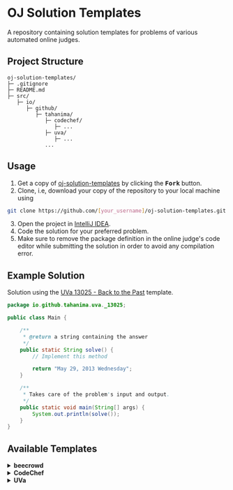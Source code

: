 # OJ Solution Templates
A repository containing solution templates for problems of various automated online judges.

## Project Structure
```
oj-solution-templates/
├─ .gitignore
├─ README.md
├─ src/
   ├─ io/
      ├─ github/
         ├─ tahanima/
            ├─ codechef/
               ├─ ...
            ├─ uva/
               ├─ ...
            ...
```

## Usage

1. Get a copy of [oj-solution-templates](https://github.com/Tahanima/oj-solution-templates) by clicking the <kbd><b>Fork</b></kbd> button.
2. Clone, i.e, download your copy of the repository to your local machine using
```bash
git clone https://github.com/[your_username]/oj-solution-templates.git
```
3. Open the project in [IntelliJ IDEA](https://www.jetbrains.com/idea/).
4. Code the solution for your preferred problem.
5. Make sure to remove the package definition in the online judge's code editor while submitting the solution in order to avoid any compilation error.

## Example Solution

Solution using the [UVa 13025 - Back to the Past](/src/io/github/tahanima/uva/_13025/Main.java) template.

```java
package io.github.tahanima.uva._13025;

public class Main {

    /**
     * @return a string containing the answer
     */
    public static String solve() {
        // Implement this method

        return "May 29, 2013 Wednesday";
    }

    /**
     * Takes care of the problem's input and output.
     */
    public static void main(String[] args) {
        System.out.println(solve());
    }
}
```

## Available Templates

<details>
    <summary><b>beecrowd</b></summary>
    <table>
        <tr>
            <th>#</th>
            <th>Problem Title</th>
            <th>Solution Template</th>
        </tr>
        <tr>
            <td>1000</td>
            <td>Hello World!</td>
            <td><a href="/src/io/github/tahanima/beecrowd/_1000/Main.java">[Link]</a></td>
        </tr>
        <tr>
            <td>1001</td>
            <td>Extremely Basic</td>
            <td><a href="/src/io/github/tahanima/beecrowd/_1001/Main.java">[Link]</a></td>
        </tr>
       <tr>
            <td>1002</td>
            <td>Area of a Circle</td>
            <td><a href="/src/io/github/tahanima/beecrowd/_1002/Main.java">[Link]</a></td>
       </tr>
       <tr>
            <td>1003</td>
            <td>Simple Sum</td>
            <td><a href="/src/io/github/tahanima/beecrowd/_1003/Main.java">[Link]</a></td>
       </tr>
       <tr>
            <td>1004</td>
            <td>Simple Product</td>
            <td><a href="/src/io/github/tahanima/beecrowd/_1004/Main.java">[Link]</a></td>
       </tr>
       <tr>
            <td>1005</td>
            <td>Average 1</td>
            <td><a href="/src/io/github/tahanima/beecrowd/_1005/Main.java">[Link]</a></td>
       </tr>
       <tr>
            <td>1006</td>
            <td>Average 2</td>
            <td><a href="/src/io/github/tahanima/beecrowd/_1006/Main.java">[Link]</a></td>
       </tr>
       <tr>
            <td>1007</td>
            <td>Difference</td>
            <td><a href="/src/io/github/tahanima/beecrowd/_1007/Main.java">[Link]</a></td>
       </tr>
       <tr>
            <td>1008</td>
            <td>Salary</td>
            <td><a href="/src/io/github/tahanima/beecrowd/_1008/Main.java">[Link]</a></td>
       </tr>
       <tr>
            <td>1009</td>
            <td>Salary with Bonus</td>
            <td><a href="/src/io/github/tahanima/beecrowd/_1009/Main.java">[Link]</a></td>
       </tr>
       <tr>
            <td>1010</td>
            <td>Simple Calculate</td>
            <td><a href="/src/io/github/tahanima/beecrowd/_1010/Main.java">[Link]</a></td>
       </tr>
       <tr>
            <td>1011</td>
            <td>Sphere</td>
            <td><a href="/src/io/github/tahanima/beecrowd/_1011/Main.java">[Link]</a></td>
       </tr>
       <tr>
            <td>1012</td>
            <td>Area</td>
            <td><a href="/src/io/github/tahanima/beecrowd/_1012/Main.java">[Link]</a></td>
       </tr>
       <tr>
            <td>1013</td>
            <td>The Greatest</td>
            <td><a href="/src/io/github/tahanima/beecrowd/_1013/Main.java">[Link]</a></td>
       </tr>
       <tr>
            <td>1014</td>
            <td>Consumption</td>
            <td><a href="/src/io/github/tahanima/beecrowd/_1014/Main.java">[Link]</a></td>
       </tr>
       <tr>
            <td>1015</td>
            <td>Distance Between Two Points</td>
            <td><a href="/src/io/github/tahanima/beecrowd/_1015/Main.java">[Link]</a></td>
       </tr>
       <tr>
            <td>1016</td>
            <td>Distance</td>
            <td><a href="/src/io/github/tahanima/beecrowd/_1016/Main.java">[Link]</a></td>
       </tr>
       <tr>
            <td>1017</td>
            <td>Fuel Spent</td>
            <td><a href="/src/io/github/tahanima/beecrowd/_1017/Main.java">[Link]</a></td>
       </tr>
       <tr>
            <td>1018</td>
            <td>Banknotes</td>
            <td><a href="/src/io/github/tahanima/beecrowd/_1018/Main.java">[Link]</a></td>
       </tr>
       <tr>
            <td>1019</td>
            <td>Time Conversion</td>
            <td><a href="/src/io/github/tahanima/beecrowd/_1019/Main.java">[Link]</a></td>
       </tr>
       <tr>
            <td>1020</td>
            <td>Age in Days</td>
            <td><a href="/src/io/github/tahanima/beecrowd/_1020/Main.java">[Link]</a></td>
       </tr>
       <tr>
            <td>1021</td>
            <td>Banknotes and Coins</td>
            <td><a href="/src/io/github/tahanima/beecrowd/_1021/Main.java">[Link]</a></td>
       </tr>
       <tr>
            <td>1035</td>
            <td>Selection Test 1</td>
            <td><a href="/src/io/github/tahanima/beecrowd/_1035/Main.java">[Link]</a></td>
       </tr>
       <tr>
            <td>1036</td>
            <td>Bhaskara's Formula</td>
            <td><a href="/src/io/github/tahanima/beecrowd/_1036/Main.java">[Link]</a></td>
       </tr>
       <tr>
            <td>1037</td>
            <td>Interval</td>
            <td><a href="/src/io/github/tahanima/beecrowd/_1037/Main.java">[Link]</a></td>
       </tr>
       <tr>
            <td>1038</td>
            <td>Snack</td>
            <td><a href="/src/io/github/tahanima/beecrowd/_1038/Main.java">[Link]</a></td>
       </tr>
       <tr>
            <td>1042</td>
            <td>Simple Sort</td>
            <td><a href="/src/io/github/tahanima/beecrowd/_1042/Main.java">[Link]</a></td>
       </tr>
       <tr>
            <td>1044</td>
            <td>Multiples</td>
            <td><a href="/src/io/github/tahanima/beecrowd/_1044/Main.java">[Link]</a></td>
       </tr>
       <tr>
            <td>1052</td>
            <td>Month</td>
            <td><a href="/src/io/github/tahanima/beecrowd/_1052/Main.java">[Link]</a></td>
       </tr>
       <tr>
            <td>1059</td>
            <td>Even Numbers</td>
            <td><a href="/src/io/github/tahanima/beecrowd/_1059/Main.java">[Link]</a></td>
       </tr>
       <tr>
            <td>1066</td>
            <td>Even, Odd, Positive and Negative</td>
            <td><a href="/src/io/github/tahanima/beecrowd/_1066/Main.java">[Link]</a></td>
       </tr>
       <tr>
            <td>1067</td>
            <td>Odd Numbers</td>
            <td><a href="/src/io/github/tahanima/beecrowd/_1067/Main.java">[Link]</a></td>
       </tr>
       <tr>
            <td>1070</td>
            <td>Six Odd Numbers</td>
            <td><a href="/src/io/github/tahanima/beecrowd/_1070/Main.java">[Link]</a></td>
       </tr>
       <tr>
            <td>1071</td>
            <td>Sum of Consecutive Odd Numbers I</td>
            <td><a href="/src/io/github/tahanima/beecrowd/_1071/Main.java">[Link]</a></td>
       </tr>
       <tr>
            <td>1073</td>
            <td>Even Square</td>
            <td><a href="/src/io/github/tahanima/beecrowd/_1073/Main.java">[Link]</a></td>
       </tr>
       <tr>
            <td>1095</td>
            <td>Sequence IJ 1</td>
            <td><a href="/src/io/github/tahanima/beecrowd/_1095/Main.java">[Link]</a></td>
       </tr>
       <tr>
            <td>1096</td>
            <td>Sequence IJ 2</td>
            <td><a href="/src/io/github/tahanima/beecrowd/_1096/Main.java">[Link]</a></td>
       </tr>
       <tr>
            <td>1097</td>
            <td>Sequence IJ 3</td>
            <td><a href="/src/io/github/tahanima/beecrowd/_1097/Main.java">[Link]</a></td>
       </tr>
       <tr>
            <td>1098</td>
            <td>Sequence IJ 4</td>
            <td><a href="/src/io/github/tahanima/beecrowd/_1098/Main.java">[Link]</a></td>
       </tr>
       <tr>
            <td>1132</td>
            <td>Multiples of 13</td>
            <td><a href="/src/io/github/tahanima/beecrowd/_1132/Main.java">[Link]</a></td>
       </tr>
       <tr>
            <td>1143</td>
            <td>Squared and Cubic</td>
            <td><a href="/src/io/github/tahanima/beecrowd/_1143/Main.java">[Link]</a></td>
       </tr>
       <tr>
            <td>1144</td>
            <td>Logical Sequence</td>
            <td><a href="/src/io/github/tahanima/beecrowd/_1144/Main.java">[Link]</a></td>
       </tr>
       <tr>
            <td>1145</td>
            <td>Logical Sequence 2</td>
            <td><a href="/src/io/github/tahanima/beecrowd/_1145/Main.java">[Link]</a></td>
       </tr>
    </table>
</details>

<details>
    <summary><b>CodeChef</b></summary>
    <table>
        <tr>
            <th>#</th>
            <th>Problem Title</th>
            <th>Solution Template</th>
        </tr>
        <tr>
            <td>BATTERYLOW</td>
            <td>Battery Low</td>
            <td><a href="/src/io/github/tahanima/codechef/batterylow/Main.java">[Link]</a></td>
        </tr>
        <tr>
            <td>COURSEREG</td>
            <td>Course Registration</td>
            <td><a href="/src/io/github/tahanima/codechef/coursereg/Main.java">[Link]</a></td>
        </tr>
        <tr>
            <td>CREDSCORE</td>
            <td>Credit score</td>
            <td><a href="/src/io/github/tahanima/codechef/credscore/Main.java">[Link]</a></td>
        </tr>
        <tr>
            <td>EMAILREM</td>
            <td>Email Reminders</td>
            <td><a href="/src/io/github/tahanima/codechef/emailrem/Main.java">[Link]</a></td>
        </tr>
        <tr>
            <td>FBC</td>
            <td>Fill the Bucket</td>
            <td><a href="/src/io/github/tahanima/codechef/fbc/Main.java">[Link]</a></td>
        </tr>
        <tr>
            <td>INCRIQ</td>
            <td>Increase IQ</td>
            <td><a href="/src/io/github/tahanima/codechef/incriq/Main.java">[Link]</a></td>
        </tr>
        <tr>
            <td>INSTNOODLE</td>
            <td>Chef and Instant Noodles</td>
            <td><a href="/src/io/github/tahanima/codechef/instnoodle/Main.java">[Link]</a></td>
        </tr>
        <tr>
            <td>JCOINS</td>
            <td>Janmansh and Coins</td>
            <td><a href="/src/io/github/tahanima/codechef/jcoins/Main.java">[Link]</a></td>
        </tr>
        <tr>
            <td>NOTEBOOK</td>
            <td>Count the Notebooks</td>
            <td><a href="/src/io/github/tahanima/codechef/notebook/Main.java">[Link]</a></td>
        </tr>
        <tr>
            <td>TYRE</td>
            <td>Tyre problem</td>
            <td><a href="/src/io/github/tahanima/codechef/tyre/Main.java">[Link]</a></td>
        </tr>
        <tr>
            <td>VOLCONTROL</td>
            <td>Volume Control</td>
            <td><a href="/src/io/github/tahanima/codechef/volcontrol/Main.java">[Link]</a></td>
        </tr>
    </table>
</details>

<details>
    <summary><b>UVa</b></summary>
    <table>
        <tr>
            <th>#</th>
            <th>Problem Title</th>
            <th>Solution Template</th>
        </tr>
        <tr>
            <td>401</td>
            <td>Palindromes</td>
            <td><a href="/src/io/github/tahanima/uva/_401/Main.java">[Link]</a></td>
        </tr>
        <tr>
            <td>1124</td>
            <td>Celebrity jeopardy</td>
            <td><a href="/src/io/github/tahanima/uva/_1124/Main.java">[Link]</a></td>
        </tr>
        <tr>
            <td>11044</td>
            <td>Searching for Nessy</td>
            <td><a href="/src/io/github/tahanima/uva/_11044/Main.java">[Link]</a></td>
        </tr>
        <tr>
            <td>11172</td>
            <td>Relational Operator</td>
            <td><a href="/src/io/github/tahanima/uva/_11172/Main.java">[Link]</a></td>
        </tr>
        <tr>
            <td>11547</td>
            <td>Automatic Answer</td>
            <td><a href="/src/io/github/tahanima/uva/_11547/Main.java">[Link]</a></td>
        </tr>
        <tr>
            <td>11614</td>
            <td>Etruscan Warriors Never Play Chess</td>
            <td><a href="/src/io/github/tahanima/uva/_11614/Main.java">[Link]</a></td>
        </tr>
        <tr>
            <td>11727</td>
            <td>Cost Cutting</td>
            <td><a href="/src/io/github/tahanima/uva/_11727/Main.java">[Link]</a></td>
        </tr>
        <tr>
            <td>12250</td>
            <td>Language Detection</td>
            <td><a href="/src/io/github/tahanima/uva/_12250/Main.java">[Link]</a></td>
        </tr>
        <tr>
            <td>13025</td>
            <td>Back to the Past</td>
            <td><a href="/src/io/github/tahanima/uva/_13025/Main.java">[Link]</a></td>
        </tr>
    </table>
</details>
